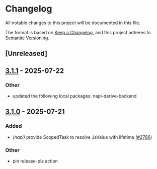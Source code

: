 # Changelog

All notable changes to this project will be documented in this file.

The format is based on [Keep a Changelog](https://keepachangelog.com/en/1.0.0/),
and this project adheres to [Semantic Versioning](https://semver.org/spec/v2.0.0.html).

## [Unreleased]

## [3.1.1](https://github.com/napi-rs/napi-rs/compare/napi-derive-v3.1.0...napi-derive-v3.1.1) - 2025-07-22

### Other

- updated the following local packages: napi-derive-backend

## [3.1.0](https://github.com/napi-rs/napi-rs/compare/napi-derive-v3.0.0...napi-derive-v3.1.0) - 2025-07-21

### Added

- *(napi)* provide ScopedTask to resolve JsValue with lifetime ([#2786](https://github.com/napi-rs/napi-rs/pull/2786))

### Other

- pin release-plz action
